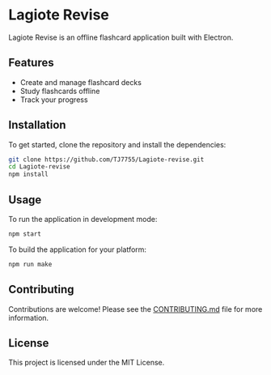# Lagiote Revise

Lagiote Revise is an offline flashcard application built with Electron.

## Features

- Create and manage flashcard decks
- Study flashcards offline
- Track your progress

## Installation

To get started, clone the repository and install the dependencies:

```bash
git clone https://github.com/TJ7755/Lagiote-revise.git
cd Lagiote-revise
npm install
```

## Usage

To run the application in development mode:

```bash
npm start
```

To build the application for your platform:

```bash
npm run make
```

## Contributing

Contributions are welcome! Please see the [CONTRIBUTING.md](CONTRIBUTING.md) file for more information.

## License

This project is licensed under the MIT License.
